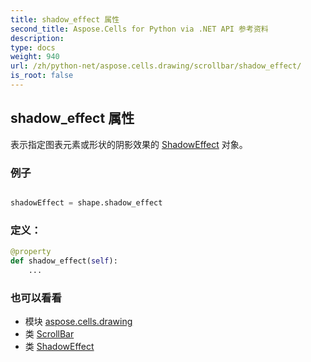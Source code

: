 ```yaml
---
title: shadow_effect 属性
second_title: Aspose.Cells for Python via .NET API 参考资料
description:
type: docs
weight: 940
url: /zh/python-net/aspose.cells.drawing/scrollbar/shadow_effect/
is_root: false
---
```

## shadow_effect 属性

表示指定图表元素或形状的阴影效果的 [ShadowEffect](/cells/zh/python-net/aspose.cells.drawing/shadoweffect) 对象。

### 例子

```python

shadowEffect = shape.shadow_effect

```
### 定义：
```python
@property
def shadow_effect(self):
    ...
```

### 也可以看看
* 模块 [aspose.cells.drawing](../../)
* 类 [ScrollBar](/cells/zh/python-net/aspose.cells.drawing/scrollbar)
* 类 [ShadowEffect](/cells/zh/python-net/aspose.cells.drawing/shadoweffect)
